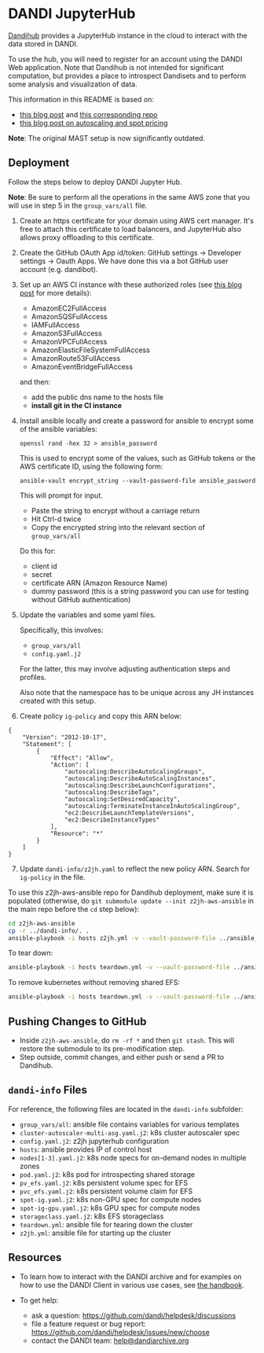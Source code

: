# DANDI JupyterHub

[Dandihub](https://hub.dandiarchive.org) provides a JupyterHub instance in the cloud to interact with the data stored in DANDI.

To use the hub, you will need to register for an account using the DANDI Web application. Note that Dandihub is not intended for significant computation, but provides a place to introspect Dandisets and to perform some analysis and visualization of data.

This information in this README is based on:
- [this blog post](https://mast-labs.stsci.io/2019/02/zero-to-jupyterhub-with-ansible)
 and [this corresponding repo](https://github.com/spacetelescope/z2jh-aws-ansible)
- [this blog post on autoscaling and spot pricing]( https://web.archive.org/web/20220127043940/https://www.replex.io/blog/the-ultimate-guide-to-deploying-kubernetes-cluster-on-aws-ec2-spot-instances-using-kops-and-eks)

**Note**: The original MAST setup is now significantly outdated.

## Deployment

Follow the steps below to deploy DANDI Jupyter Hub. 

**Note**: Be sure to perform all the operations in the same AWS zone 
that you will use in 
  step 5 in the `group_vars/all` file.

1. Create an https certificate for your domain using AWS cert manager.
  It's free to attach this certificate to load balancers, and JupyterHub also allows 
  proxy offloading to this certificate.

2. Create the GitHub OAuth App id/token: GitHub settings -> Developer settings -> Oauth Apps.
We have done this via a bot GitHub user account (e.g. dandibot).

3. Set up an AWS CI instance with these authorized roles
(see [this blog post](https://mast-labs.stsci.io/2019/02/zero-to-jupyterhub-with-ansible) for more details):
    - AmazonEC2FullAccess
    - AmazonSQSFullAccess
    - IAMFullAccess
    - AmazonS3FullAccess
    - AmazonVPCFullAccess
    - AmazonElasticFileSystemFullAccess
    - AmazonRoute53FullAccess
    - AmazonEventBridgeFullAccess

   and then:
    - add the public dns name to the hosts file
    - **install git in the CI instance**

4. Install ansible locally and create a password for ansible to encrypt some of 
   the ansible variables:

   `openssl rand -hex 32 > ansible_password`

   This is used to encrypt some of the values, such as GitHub tokens or the AWS 
   certificate ID, using the following form: 

   `ansible-vault encrypt_string --vault-password-file ansible_password`

   This will prompt for input.
   - Paste the string to encrypt without a carriage return
   - Hit Ctrl-d twice
   - Copy the encrypted string into the relevant section of `group_vars/all`

   Do this for:
   - client id
   - secret
   - certificate ARN (Amazon Resource Name)
   - dummy password (this is a string password you can use for testing without GitHub authentication)

5. Update the variables and some yaml files.

   Specifically, this involves:
   - `group_vars/all`
   - `config.yaml.j2`

   For the latter, this may involve adjusting authentication steps and profiles.

   Also note that the namespace has to be unique across any JH
   instances created with this setup. 

6. Create policy `ig-policy` and copy this ARN below:
```
{
    "Version": "2012-10-17",
    "Statement": [
        {
            "Effect": "Allow",
            "Action": [
                "autoscaling:DescribeAutoScalingGroups",
                "autoscaling:DescribeAutoScalingInstances",
                "autoscaling:DescribeLaunchConfigurations",
                "autoscaling:DescribeTags",
                "autoscaling:SetDesiredCapacity",
                "autoscaling:TerminateInstanceInAutoScalingGroup",
                "ec2:DescribeLaunchTemplateVersions",
                "ec2:DescribeInstanceTypes"
            ],
            "Resource": "*"
        }
    ]
}
```
7. Update `dandi-info/z2jh.yaml` to reflect the new policy ARN. Search for `ig-policy` in the file.

To use this z2jh-aws-ansible repo for Dandihub deployment, make sure it is populated (otherwise, 
do `git submodule update --init z2jh-aws-ansible` in the main repo before the `cd` step below):

```bash
cd z2jh-aws-ansible
cp -r ../dandi-info/. .
ansible-playbook -i hosts z2jh.yml -v --vault-password-file ../ansible_password
```

To tear down:

```bash
ansible-playbook -i hosts teardown.yml -v --vault-password-file ../ansible_password -t all-fixtures
```

To remove kubernetes without removing shared EFS:
```bash
ansible-playbook -i hosts teardown.yml -v --vault-password-file ../ansible_password -t kubernetes
```

## Pushing Changes to GitHub

- Inside `z2jh-aws-ansible`, do `rm -rf *` and then `git stash`. This will restore the submodule to its 
  pre-modification step.
- Step outside, commit changes, and either push or send a PR to Dandihub.

## `dandi-info` Files

For reference, the following files are located in the `dandi-info` subfolder:

- `group_vars/all`: ansible file contains variables for various templates
- `cluster-autoscaler-multi-asg.yaml.j2`: k8s cluster autoscaler spec
- `config.yaml.j2`: z2jh jupyterhub configuration
- `hosts`: ansible provides IP of control host
- `nodes[1-3].yaml.j2`: k8s node specs for on-demand nodes in multiple zones 
- `pod.yaml.j2`: k8s pod for introspecting shared storage
- `pv_efs.yaml.j2`: k8s persistent volume spec for EFS
- `pvc_efs.yaml.j2`: k8s persistent volume claim for EFS
- `spot-ig.yaml.j2`: k8s non-GPU spec for compute nodes
- `spot-ig-gpu.yaml.j2`: k8s GPU spec for compute nodes
- `storageclass.yaml.j2`: k8s EFS storageclass
- `teardown.yml`: ansible file for tearing down the cluster
- `z2jh.yml`: ansible file for starting up the cluster

## Resources

* To learn how to interact with the DANDI archive and for examples on how to use the DANDI Client in various use cases,
see [the handbook](https://www.dandiarchive.org/handbook/).

* To get help:
  - ask a question: https://github.com/dandi/helpdesk/discussions
  - file a feature request or bug report: https://github.com/dandi/helpdesk/issues/new/choose
  - contact the DANDI team: help@dandiarchive.org
